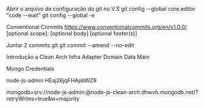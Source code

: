 Abrir o arquivo de configuração do git no V.S
  git config --global core.editor "code --wait"
  git config --global -e

Conventional Commits
  https://www.conventionalcommits.org/en/v1.0.0/
  <type>[optional scope]: <description>
  [optional body]
  [optional footer(s)]

Juntar 2 commits git
  git commit --amend --no-edit

Introdução a Clean Arch
  Infra
  Adapter
  Domain
  Data
  Main

Mongo Credentials

node-js-admin
HEaj26jqFHApbWZ9


mongodb+srv://node-js-admin:<password>@node-js-clean-arch.dhwvh.mongodb.net/?retryWrites=true&w=majority